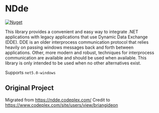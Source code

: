 # NDde

[![Nuget](https://img.shields.io/nuget/v/Specshell.NDde?logo=nuget)](https://www.nuget.org/packages/Specshell.NDde)

This library provides a convenient and easy way to integrate .NET applications with legacy applications that use Dynamic Data Exchange (DDE). DDE is an older interprocess communication protocol that relies heavily on passing windows messages back and forth between applications. Other, more modern and robust, techniques for interprocess communication are available and should be used when available. This library is only intended to be used when no other alternatives exist.

Supports `net5.0-windows` 

## Original Project 
Migrated from https://ndde.codeplex.com/ Credit to https://www.codeplex.com/site/users/view/briangideon
